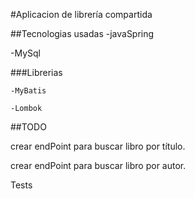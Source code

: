#Aplicacion de librería compartida

##Tecnologias usadas
-javaSpring

-MySql

###Librerias

```shell
-MyBatis

-Lombok
```

##TODO

crear endPoint para buscar libro 
por título.

crear endPoint para buscar libro 
por autor.

Tests
